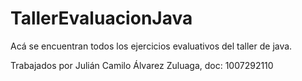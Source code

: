 # TallerEvaluacionJava

Acá se encuentran todos los ejercicios evaluativos del taller de java.

Trabajados por Julián Camilo Álvarez Zuluaga, doc: 1007292110
